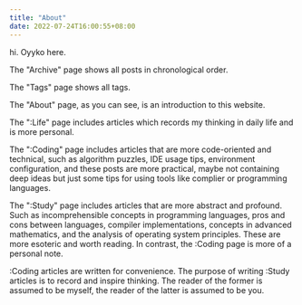 ```yaml
---
title: "About"
date: 2022-07-24T16:00:55+08:00
---
```


hi. Oyyko here.
 
The "Archive" page shows all posts in chronological order.

The "Tags" page shows all tags.

The "About" page, as you can see, is an introduction to this website.

The ":Life" page includes articles which records my thinking in daily life and is more personal.

The ":Coding" page includes articles that are more code-oriented and technical, such as algorithm puzzles, IDE usage tips, environment configuration, and these posts are more practical, maybe not containing deep ideas but just some tips for using tools like complier or programming languages.

The ":Study" page includes articles that are more abstract and profound. Such as incomprehensible concepts in programming languages, pros and cons between languages, compiler implementations, concepts in advanced mathematics, and the analysis of operating system principles. These are more esoteric and worth reading. In contrast, the :Coding page is more of a personal note.

:Coding articles are written for convenience. The purpose of writing :Study articles is to record and inspire thinking. The reader of the former is assumed to be myself, the reader of the latter is assumed to be you.